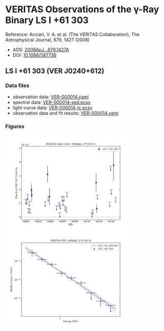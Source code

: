 # VERITAS Observations of the γ-Ray Binary LS I +61 303

Reference:
Acciari, V. A. et al. (The VERITAS Collaboration), The Astrophysical Journal, 679, 1427 (2008)

- ADS: [2008ApJ...679.1427A](http://adsabs.harvard.edu/abs/2008ApJ...679.1427A)
- DOI: [10.1086/587736](https://doi.org/10.1086/587736)

## LS I +61 303 (VER J0240+612)
### Data files

- observation data: [VER-000014.yaml](VER-000014.yaml)
- spectral data: [VER-000014-sed.ecsv](VER-000014-sed.ecsv)
- light-curve data: [VER-000014-lc.ecsv](VER-000014-lc.ecsv)
- observation data and fit results: [VER-000014.yaml](VER-000014.yaml)


### Figures

<img src="figures/2008ApJ...679.1427A-VER-14-1-lc.png" alt="drawing" width="400"/>
<img src="figures/2008ApJ...679.1427A-VER-14-1-sed.png" alt="drawing" width="400"/>
